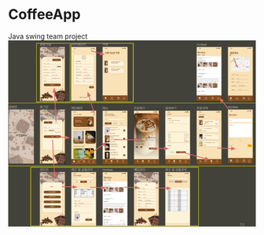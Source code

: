 # CoffeeApp
Java swing team project
<img src="https://github.com/gosirock/CoffeeApp/blob/main/systemflow.png">
